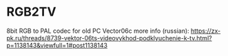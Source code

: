 # RGB2TV
8bit RGB to PAL codec for old PC Vector06c
more info (russian):
https://zx-pk.ru/threads/8739-vektor-06ts-videovykhod-podklyuchenie-k-tv.html?p=1138143&viewfull=1#post1138143
